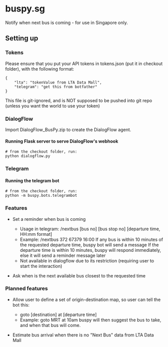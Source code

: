 # buspy.sg
Notify when next bus is coming - for use in Singapore only.

## Setting up
### Tokens
Please ensure that you put your API tokens in tokens.json (put it in checkout folder), with the following format:
```
{
    "lta": "tokenValue from LTA Data Mall",
    "telegram": "get this from botfather"
}
```
This file is git-ignored, and is NOT supposed to be pushed into git repo (unless you want the world to use your token)


### DialogFlow
Import DialogFlow_BusPy.zip to create the DialogFlow agent.

#### Running Flask server to serve DialogFlow's webhook
```
# from the checkout folder, run:
python dialogflow.py
```

### Telegram
#### Running the telegram bot
```
# from the checkout folder, run:
python -m buspy.bots.telegrambot
```

### Features
* Set a reminder when bus is coming
  * Usage in telegram: /nextbus [bus no] [bus stop no] [departure time, HH:mm format]
  * Example: /nextbus 372 67379 16:00
  If any bus is within 10 minutes of the requested departure time, buspy bot will send a message
  If the departure time is within 10 minutes, buspy will respond immediately, else it will send a reminder message later
  * Not available in dialogflow due to its restriction (requiring user to start the interaction)
  
* Ask when is the next available bus closest to the requested time

### Planned features
* Allow user to define a set of origin-destination map, so user can tell the bot this:
  * goto [destination] at [departure time]
  * Example: goto MRT at 10am
  buspy will then suggest the bus to take, and when that bus will come.

* Estimate bus arrival when there is no "Next Bus" data from LTA Data Mall